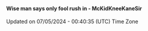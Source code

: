 #### Wise man says only fool rush in - McKidKneeKaneSir
Updated on 07/05/2024 - 00:40:35 (UTC) Time Zone
